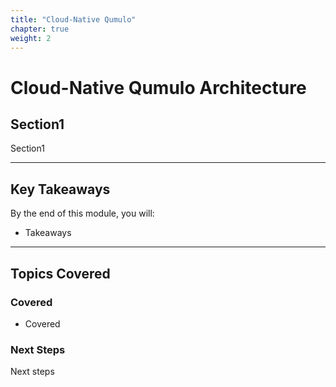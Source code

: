 ```yaml
---
title: "Cloud-Native Qumulo" 
chapter: true
weight: 2 
---
```



# **Cloud-Native Qumulo Architecture**  


## **Section1**  
Section1

---

## **Key Takeaways**  
By the end of this module, you will:  

- Takeaways
---

## **Topics Covered**  
### **Covered**  
- Covered

### **Next Steps**  
Next steps


